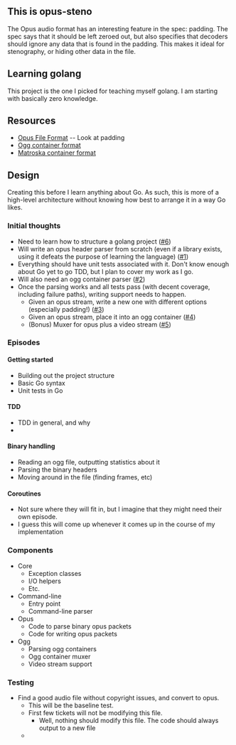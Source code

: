 ## This is opus-steno

The Opus audio format has an interesting feature in the spec: padding.  The spec says that it should be left zeroed out, but also specifies that decoders
should ignore any data that is found in the padding.  This makes it ideal for stenography, or hiding other data in the file.

## Learning golang

This project is the one I picked for teaching myself golang.  I am starting with basically zero knowledge.

## Resources

- [Opus File Format](https://tools.ietf.org/html/rfc6716) -- Look at padding
- [Ogg container format](https://xiph.org/ogg/doc/rfc3533.txt)
- [Matroska container format](https://www.matroska.org/technical/basics.html)

## Design

Creating this before I learn anything about Go.  As such, this is more of a high-level
architecture without knowing how best to arrange it in a way Go likes.

 ### Initial thoughts

- Need to learn how to structure a golang project ([#6](https://github.com/stephen-czetty/opus-steno/issues/6))
- Will write an opus header parser from scratch (even if a library exists, using it defeats the purpose of learning the language) ([#1](https://github.com/stephen-czetty/opus-steno/issues/1))
- Everything should have unit tests associated with it.  Don't know enough about Go yet to go TDD, but I plan to cover my work as I go.
- Will also need an ogg container parser ([#2](https://github.com/stephen-czetty/opus-steno/issues/2))
- Once the parsing works and all tests pass (with decent coverage, including failure paths), writing support needs to happen.
  - Given an opus stream, write a new one with different options (especially padding!) ([#3](https://github.com/stephen-czetty/opus-steno/issues/3))
  - Given an opus stream, place it into an ogg container ([#4](https://github.com/stephen-czetty/opus-steno/issues/4))
  - (Bonus) Muxer for opus plus a video stream ([#5](https://github.com/stephen-czetty/opus-steno/issues/5))

### Episodes

#### Getting started

  - Building out the project structure
  - Basic Go syntax
  - Unit tests in Go

#### TDD

  - TDD in general, and why
  - 

#### Binary handling

  - Reading an ogg file, outputting statistics about it
  - Parsing the binary headers
  - Moving around in the file (finding frames, etc)

#### Coroutines

  - Not sure where they will fit in, but I imagine that they might need their own episode.
  - I guess this will come up whenever it comes up in the course of my implementation

### Components

- Core
  - Exception classes
  - I/O helpers
  - Etc.
- Command-line
  - Entry point
  - Command-line parser
- Opus
  - Code to parse binary opus packets
  - Code for writing opus packets
- Ogg
  - Parsing ogg containers
  - Ogg container muxer
  - Video stream support

### Testing

- Find a good audio file without copyright issues, and convert to opus.
  - This will be the baseline test.
  - First few tickets will not be modifying this file.
    - Well, nothing should modify this file.  The code should always output to a new file
  - 
